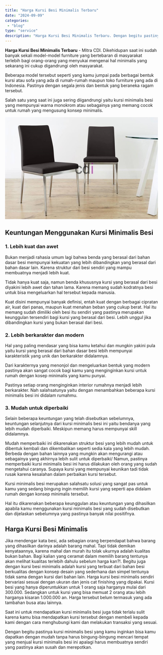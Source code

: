 ```yaml
---
title: "Harga Kursi Besi Minimalis Terbaru"
date: "2024-09-09"
categories:
 - "blog"
type: "service"
description: "Harga Kursi Besi Minimalis Terbaru. Dengan begitu pastinya kursi minimalis besi yang kamu inginkan bisa kamu dapatkan dengan mudah tanpa harus bingung-bingun..."
---
```


**Harga Kursi Besi Minimalis Terbaru** - Mitra CDI. Dikehidupan saat ini sudah banyak sekali model-model furniture yang bertebaran di masyarakat terlebih bagi orang-orang yang menyukai mengenai hal minimalis yang sekarang ini cukup digandrungi oleh masyarakat.

Beberapa model tersebut seperti yang kamu jumpai pada berbagai bentuk kursi atau sofa yang ada di rumah-rumah maupun toko furniture yang ada di Indonesia. Pastinya dengan segala jenis dan bentuk yang beraneka ragam tersebut.

Salah satu yang saat ini juga sering diigandrungi yaitu kursi minimalis besi yang mempunyai warna monokrom atau sebagainya yang memang cocok untuk rumah yang mengusung konsep minimalis.

![Harga Kursi Besi Minimalis Terbaru](/images/blog/kursi-besi-001.jpg)

## Keuntungan Menggunakan Kursi Minimalis Besi

### 1\. Lebih kuat dan awet

Bukan menjadi rahasia umum lagi bahwa benda yang berasal dari bahan dasar besi mempunyai kekuatan yang lebih dibandingkan yang berasal dari bahan dasar lain. Karena struktur dari besi sendiri yang mampu membuatnya menjadi lebih kuat.

Tidak hanya kuat saja, namun benda khususnya kursi yang berasal dari besi diyakini lebih awet dan tahan lama. Karena memang sudah kodratnya besi untuk bisa mengeluarkan hal tersebut kepada manusia.

Kuat disini mempunyai banyak definisi, entah kuat dengan berbagai cipratan air, kuat dari panas, maupun kuat menahan beban yang cukup berat. Hal itu memang sudah dimiliki oleh besi itu sendiri yang pastinya merupakan keunggulan tersendiri bagi kursi yang berasal dari besi. Lebih unggul jika dibandingkan kursi yang bukan berasal dari besi.

### 2\. Lebih berkarakter dan modern

Hal yang paling mendasar yang bisa kamu ketahui dan mungkin yakini pula yaitu kursi yang berasal dari bahan dasar besi lebih mempunyai karakteristik yang unik dan berkarakter didalamnya.

Dari karakternya yang menonjol dan mengeluarkan bentuk yang modern pastinya akan sangat cocok bagi kamu yang menginginkan kursi untuk rumah dengan kosep minimalis yang kamu punyai.

Pastinya setiap orang menginginkan interior rumahnya menjadi lebih berkarakter. Nah salahsatunya yaitu dengan menambahkan beberapa kursi minimalis besi ini didalam rumahmu.

### 3\. Mudah untuk diperbaiki

Selain beberapa keuntungan yang telah disebutkan sebelumnya, keuntungan selanjutnya dari kursi minimalis besi ini yaitu bendanya yang lebih mudah diperbaiki. Meskipun memang harus mempunyai skill didalamnya.

Mudah memperbaiki ini dikarenakan struktur besi yang lebih mudah untuk dibentuk kembali dan dikembalikan seperti sedia kala yang lebih mudah. Berbeda dengan bahan lainnya yang mungkin akan mengurangi atau sebagainya yang akhirnya lebih sulit untuk diperbaiki/
Namun, pastinya memperbaiki kursi minimalis besi ini harus dilakukan oleh orang yang sudah mengetahui caranya. Supaya kursi yang mempunyai keunikan tadi tidak rusak karena kesalahan dalam perbaikan kursi tersebut.

Kursi minimalis besi merupakan salahsatu solusi yang sangat pas untuk kamu yang sedang bingung ingin memilih kursi yang seperti apa didalam rumah dengan konsep minimalis tersebut.

Hal itu dikarenakan beberapa keunggulan atau keuntungan yang dihasilkan apabila kamu menggunakan kursi minimalis besi yang sudah disebutkan dan dijelaskan sebelumnya yang pastinya banyak nilai positifnya.

## Harga Kursi Besi Minimalis

Jika mendengar kata besi, ada sebagian orang berpendapat bahwa barang yang dihasilkan darinya adalah barang mahal. Tapi tidak demikan kenyataannya, karena mahal dan murah itu tolak ukurnya adalah kualitas bukan bahan. Bagi kalian yang ceramat dalam memilih barang tentunya akan melihat kualitas terlebih dahulu sebelum harga kan?!. Begitu juga dengan kursi besi minimalis adalah kursi yang terbuat dari bahan besi berkualitas dengan konsep desain yang sederhana dan simpel tentunya tidak sama dengan kursi dari bahan lain. Harga kursi besi minimalis sendiri bervariasi sesuai dengan ukuran dan jenis cat finishing yang dipakai. Kursi besi yang hanya diperuntukkan untuk 1 orang saja harganya mulai dari 300.000. Sedangkan untuk kursi yang bisa memuat 2 orang atau lebih harganya kisaran 1.000.000 an. Harga tersebut belum termasuk yang ada tambahan busa atau lainnya.

Saat ini untuk mendapatkan kursi minimalis besi juga tidak terlalu sulit karena kamu bisa mendapatkan kursi tersebut dengan membeli kepada kami dengan cara menghubungi kami dan melakukan transaksi yang sesuai.

Dengan begitu pastinya kursi minimalis besi yang kamu inginkan bisa kamu dapatkan dengan mudah tanpa harus bingung-bingung mencari tempat yang menjual kursi minimalis besi ini apalagi harus membuatnya sendiri yang pastinya akan susah dan merepotkan.

